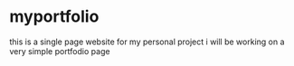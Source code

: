 # myportfolio
this is a single page website for my personal project 
i will be working on a very simple portfodio page 
